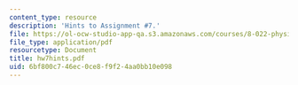 ```yaml
---
content_type: resource
description: 'Hints to Assignment #7.'
file: https://ol-ocw-studio-app-qa.s3.amazonaws.com/courses/8-022-physics-ii-electricity-and-magnetism-fall-2002/6bf800c746ec0ce8f9f24aa0bb10e098_hw7hints.pdf
file_type: application/pdf
resourcetype: Document
title: hw7hints.pdf
uid: 6bf800c7-46ec-0ce8-f9f2-4aa0bb10e098
---
```

